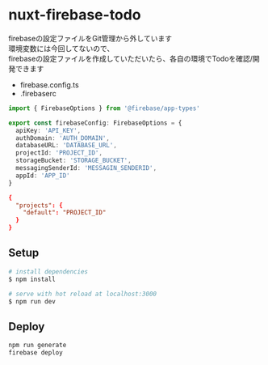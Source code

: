 # nuxt-firebase-todo
firebaseの設定ファイルをGit管理から外しています  
環境変数には今回してないので、  
firebaseの設定ファイルを作成していただいたら、各自の環境でTodoを確認/開発できます  
  
- firebase.config.ts
- .firebaserc

```firebase.config.ts
import { FirebaseOptions } from '@firebase/app-types'

export const firebaseConfig: FirebaseOptions = {
  apiKey: 'API_KEY',
  authDomain: 'AUTH_DOMAIN',
  databaseURL: 'DATABASE_URL',
  projectId: 'PROJECT_ID',
  storageBucket: 'STORAGE_BUCKET',
  messagingSenderId: 'MESSAGIN_SENDERID',
  appId: 'APP_ID'
}
```

```.firebase.rc
{
  "projects": {
    "default": "PROJECT_ID"
  }
}
```

## Setup

```bash
# install dependencies
$ npm install

# serve with hot reload at localhost:3000
$ npm run dev
```

## Deploy
```bash
npm run generate
firebase deploy
```